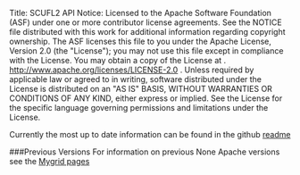 Title:     SCUFL2 API
Notice:    Licensed to the Apache Software Foundation (ASF) under one
           or more contributor license agreements.  See the NOTICE file
           distributed with this work for additional information
           regarding copyright ownership.  The ASF licenses this file
           to you under the Apache License, Version 2.0 (the
           "License"); you may not use this file except in compliance
           with the License.  You may obtain a copy of the License at
           .
             http://www.apache.org/licenses/LICENSE-2.0
           .
           Unless required by applicable law or agreed to in writing,
           software distributed under the License is distributed on an
           "AS IS" BASIS, WITHOUT WARRANTIES OR CONDITIONS OF ANY
           KIND, either express or implied.  See the License for the
           specific language governing permissions and limitations
           under the License.

Currently the most up to date information can be found in the github 
   [readme](https://github.com/apache/incubator-taverna-language)

###Previous Versions
For information on previous None Apache versions see the 
   [Mygrid pages](http://dev.mygrid.org.uk/wiki/display/developer/SCUFL2+API)